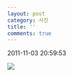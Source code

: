 ```yaml
---
layout: post
category: 사진
title: ''
comments: true
---
```

2011-11-03 20:59:53


![][link0]

  


[link0]:https://t1.daumcdn.net/cfile/tistory/150D514E4EB2823322
